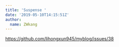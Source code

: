 ```yaml
---
title: 'Suspense '
date: '2019-05-10T14:15:51Z'
author:
  name: ZWkang
---
```

https://github.com/lihongxun945/myblog/issues/38